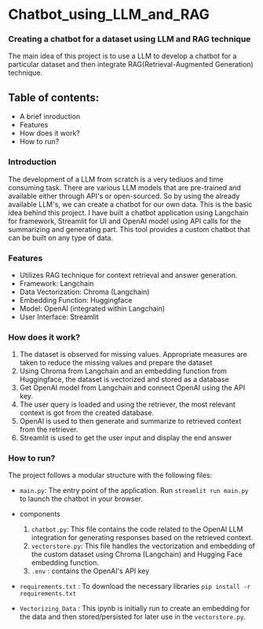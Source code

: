 # Chatbot_using_LLM_and_RAG
### Creating a chatbot for a dataset using LLM and RAG technique

The main idea of this project is to use a LLM to develop a chatbot for a particular dataset and then integrate RAG(Retrieval-Augmented Generation) technique.


## Table of contents:
- A brief inroduction
- Features
- How does it work?
- How to run?

### Introduction
The development of a LLM from scratch is a very tediuos and time consuming task. There are various LLM models that are pre-trained and available either through API's or open-sourced. So by using the already available LLM's, we can create a chatbot for our own data. This is the basic idea behind this project. I have built a chatbot application using Langchain for framework, Streamlit for UI and OpenAI model using API calls for the summarizing and generating part. This tool provides a custom chatbot that can be built on any type of data. 

### Features
- Utilizes RAG technique for context retrieval and answer generation.
- Framework: Langchain
- Data Vectorization: Chroma (Langchain)
- Embedding Function: Huggingface
- Model: OpenAI (integrated within Langchain)
- User Interface: Streamlit

### How does it work?
1. The dataset is observed for missing values. Appropriate measures are taken to reduce the missing values and prepare the dataset
2. Using Chroma from Langchain and an embedding function from Huggingface, the dataset is vectorized and stored as a database
3. Get OpenAI model from Langchain and connect OpenAI using the API key.
4. The user query is loaded and using the retriever, the most relevant context is got from the created database.
5. OpenAI is used to then generate and summarize to retrieved context from the retriever.
6. Streamlit is used to get the user input and display the end answer

### How to run?
The project follows a modular structure with the following files:

- `main.py`: The entry point of the application. Run `streamlit run main.py` to launch the chatbot in your browser.
- components
  1. `chatbot.py`: This file contains the code related to the OpenAI LLM integration for generating responses based on the retrieved context.
  2. `vectorstore.py`: This file handles the vectorization and embedding of the custom dataset using Chroma (Langchain) and Hugging Face embedding function.
  3. `.env` : contains the OpenAI's API key

- `requirements.txt` : To download the necessary libraries `pip install -r requirements.txt`
- `Vectorizing_Data` : This ipynb is initially run to create an embedding for the data and then stored/persisted for later use in the `vectorstore.py`.








